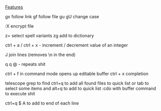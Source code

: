 [Features](https://www.youtube.com/watch?v=gccGjwTZA7k)

gx follow link
gf follow file
gu gU change case

:X encrypt file

z= select spell variants
zg add to dictionary

ctrl + a / ctrl + x - increment / decrement value of an integer

J join lines (removes \n in the end)

q<any char> <record shit> q
@<any char> - repeats shit

ctrl + f in command mode opens up editable buffer
ctrl + x completion

telescope grep to find
ctrl+q to add all found files to quick list or
tab to select some items and alt+q to add to quick list
:cdo with buffer command to execute shit

ctrl+q $ A to add to end of each line
